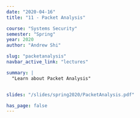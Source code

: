 ```yaml
---
date: "2020-04-16"
title: "11 - Packet Analysis"

course: "Systems Security"
semester: "Spring"
year: 2020
author: "Andrew Shi"

slug: "packetanalysis"
navbar_active_link: "lectures"

summary: |
  "Learn about Packet Analysis"


slides: "/slides/spring2020/PacketAnalysis.pdf"

has_page: false
---
```



